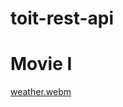 # toit-rest-api





# Movie I
[weather.webm](https://github.com/user-attachments/assets/07172905-7f2b-4f62-ae97-89b6d4c27dc2)
